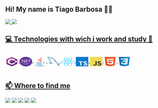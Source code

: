 ## Hi! My name is Tiago Barbosa 🙋‍♂️
 <div>
  <a href="https://github.com/tiagoBarbosaF">
  <img height="180em" src="https://github-readme-stats.vercel.app/api?username=tiagoBarbosaF&show_icons=true&theme=algolia"/>
  <img height="180em" src="https://github-readme-stats.vercel.app/api/top-langs/?username=tiagoBarbosaF&layout=compact&langs_count=40&theme=algolia"/>
</div>
 
 💻 Technologies with wich i work and study 🚀
 ---
<div style="display: inline_block"><br>
  <img align="center" alt="Tiago-C#" height="30" width="40" src="https://raw.githubusercontent.com/devicons/devicon/master/icons/csharp/csharp-original.svg">
  <img align="center" alt="Tiago-DotNetCore" height="30" width="40" src="https://raw.githubusercontent.com/devicons/devicon/master/icons/dotnetcore/dotnetcore-original.svg">
  <img align="center" alt="Tiago-Java" height="30" width="40" src="https://raw.githubusercontent.com/devicons/devicon/master/icons/java/java-original.svg">
  <img align="center" alt="Tiago-MySQL" height="30" width="40" src="https://raw.githubusercontent.com/devicons/devicon/master/icons/mysql/mysql-original.svg">
  <img align="center" alt="Tiago-React" height="30" width="40" src="https://raw.githubusercontent.com/devicons/devicon/master/icons/react/react-original.svg">
  <img align="center" alt="Tiago-TypeScript" height="30" width="40" src="https://raw.githubusercontent.com/devicons/devicon/master/icons/typescript/typescript-original.svg">
  <img align="center" alt="Tiago-Js" height="30" width="40" src="https://raw.githubusercontent.com/devicons/devicon/master/icons/javascript/javascript-original.svg">
  <img align="center" alt="Tiago-HTML" height="30" width="40" src="https://raw.githubusercontent.com/devicons/devicon/master/icons/html5/html5-original.svg">
  <img align="center" alt="Tiago-CSS" height="30" width="40" src="https://raw.githubusercontent.com/devicons/devicon/master/icons/css3/css3-original.svg">
</div>
 
 </br>
 
📫 Where to find me
 ---
<div> 
   <a href="https://www.instagram.com/tiagobfarias/" target="_blank"><img src="https://img.shields.io/badge/-Instagram-%23E4405F?style=for-the-badge&logo=instagram&logoColor=white" target="_blank"></a>
   <a href="https://discord.com/channels/tiagoBarbosa#1176" target="_blank"><img src="https://img.shields.io/badge/Discord-7289DA?style=for-the-badge&logo=discord&logoColor=white" target="_blank"></a> 
   <a href = "mailto:tiago@farias.cc"><img src="https://img.shields.io/badge/-Outlook-%23333?style=for-the-badge&logo=gmail&logoColor=white" target="_blank"></a>
   <a href="https://www.linkedin.com/in/tiagobarbosaf/" target="_blank"><img src="https://img.shields.io/badge/-LinkedIn-%230077B5?style=for-the-badge&logo=linkedin&logoColor=white" target="_blank"></a>
   <a href="https://twitter.com/tiagoBarbosaFa" target="_blank"><img src="https://img.shields.io/badge/-Twitter-%230077B5?style=for-the-badge&logo=twitter&logoColor=white" target="_blank"></a> 
</div>
